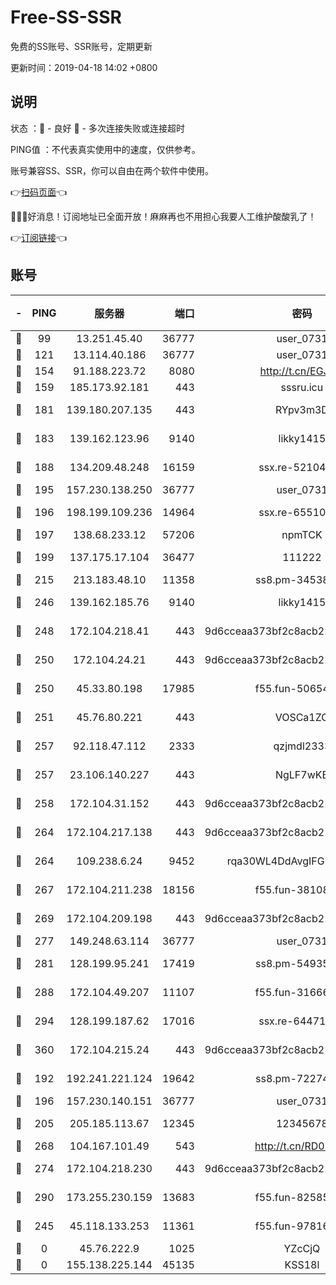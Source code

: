 # Free-SS-SSR

免费的SS账号、SSR账号，定期更新

更新时间：2019-04-18 14:02 +0800

## 说明

状态     ：🙂 - 良好 🙁 - 多次连接失败或连接超时

PING值   ：不代表真实使用中的速度，仅供参考。

账号兼容SS、SSR，你可以自由在两个软件中使用。

👉[扫码页面](https://liesauer.github.io/Free-SS-SSR/)👈

🎉🎉🎉好消息！订阅地址已全面开放！麻麻再也不用担心我要人工维护酸酸乳了！

👉[订阅链接](https://www.liesauer.net/yogurt/subscribe?ACCESS_TOKEN=DAYxR3mMaZAsaqUb)👈

## 账号

|-|PING|服务器|端口|密码|加密方式|区域|
|:----:|:----:|:-----:|-----:|:----:|:----:|:----:|
|🙂|99|13.251.45.40|36777|user_0731|chacha20|SG|
|🙂|121|13.114.40.186|36777|user_0731|chacha20|JP|
|🙂|154|91.188.223.72|8080|http://t.cn/EGJIyrl|rc4-md5|RU|
|🙂|159|185.173.92.181|443|sssru.icu|rc4-md5|RU|
|🙂|181|139.180.207.135|443|RYpv3m3D|aes-256-cfb|JP|
|🙂|183|139.162.123.96|9140|likky1415|aes-256-cfb|JP|
|🙂|188|134.209.48.248|16159|ssx.re-52104244|aes-256-cfb|US|
|🙂|195|157.230.138.250|36777|user_0731|chacha20|US|
|🙂|196|198.199.109.236|14964|ssx.re-65510854|aes-256-cfb|US|
|🙂|197|138.68.233.12|57206|npmTCK|rc4-md5|US|
|🙂|199|137.175.17.104|36477|111222|aes-256-cfb|US|
|🙂|215|213.183.48.10|11358|ss8.pm-34538443|rc4-md5|RU|
|🙂|246|139.162.185.76|9140|likky1415|aes-256-cfb|DE|
|🙂|248|172.104.218.41|443|9d6cceaa373bf2c8acb22e60b6a58be6|aes-256-cfb|US|
|🙂|250|172.104.24.21|443|9d6cceaa373bf2c8acb22e60b6a58be6|aes-256-cfb|US|
|🙂|250|45.33.80.198|17985|f55.fun-50654454|aes-256-cfb|US|
|🙂|251|45.76.80.221|443|VOSCa1ZG|aes-256-cfb|DE|
|🙂|257|92.118.47.112|2333|qzjmdl2333|aes-256-cfb|US|
|🙂|257|23.106.140.227|443|NgLF7wKB|aes-256-cfb|US|
|🙂|258|172.104.31.152|443|9d6cceaa373bf2c8acb22e60b6a58be6|aes-256-cfb|US|
|🙂|264|172.104.217.138|443|9d6cceaa373bf2c8acb22e60b6a58be6|aes-256-cfb|US|
|🙂|264|109.238.6.24|9452|rqa30WL4DdAvgIFG6Fs3znzTa|aes-256-cfb|FR|
|🙂|267|172.104.211.238|18156|f55.fun-38108327|aes-256-cfb|US|
|🙂|269|172.104.209.198|443|9d6cceaa373bf2c8acb22e60b6a58be6|aes-256-cfb|US|
|🙂|277|149.248.63.114|36777|user_0731|chacha20|CA|
|🙂|281|128.199.95.241|17419|ss8.pm-54935798|aes-256-cfb|SG|
|🙂|288|172.104.49.207|11107|f55.fun-31666121|aes-256-cfb|SG|
|🙂|294|128.199.187.62|17016|ssx.re-64471350|aes-256-cfb|SG|
|🙂|360|172.104.215.24|443|9d6cceaa373bf2c8acb22e60b6a58be6|aes-256-cfb|US|
|🙂|192|192.241.221.124|19642|ss8.pm-72274764|aes-256-cfb|US|
|🙂|196|157.230.140.151|36777|user_0731|chacha20|US|
|🙂|205|205.185.113.67|12345|12345678|aes-256-cfb|US|
|🙂|268|104.167.101.49|543|http://t.cn/RD0D7sx|rc4-md5|CA|
|🙂|274|172.104.218.230|443|9d6cceaa373bf2c8acb22e60b6a58be6|aes-256-cfb|US|
|🙂|290|173.255.230.159|13683|f55.fun-82585503|aes-256-cfb|US|
|🙁|245|45.118.133.253|11361|f55.fun-97816006|aes-256-cfb|SG|
|🙁|0|45.76.222.9|1025|YZcCjQ|rc4-md5|JP|
|🙁|0|155.138.225.144|45135|KSS18l|rc4-md5|US|
